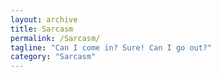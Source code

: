 ```yaml
---
layout: archive
title: Sarcasm
permalink: /Sarcasm/
tagline: "Can I come in? Sure! Can I go out?"
category: "Sarcasm"
---
```

